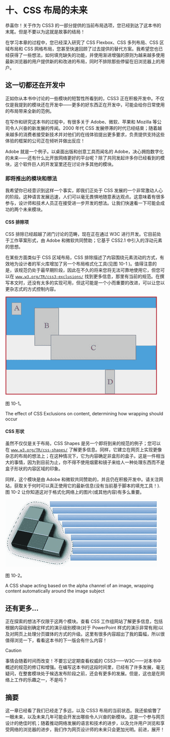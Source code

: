# 十、CSS 布局的未来

恭喜你！关于作为 CSS3 的一部分提供的当前布局选项，您已经到达了这本书的末尾。但是不要以为这就是故事的结局！

在学习本章的过程中，您已经深入研究了 CSS Flexbox、CSS 多列布局、CSS 区域布局和 CSS 网格布局，您甚至快速回顾了过去提供的替代方案。我希望您也已经获得了一些想法，如何填充缺失的功能，并使用渐进增强的原则为越来越多使用最新浏览器的用户提供新的和改进的布局，同时不排除那些停留在旧浏览器上的用户。

## 这一切都还在开发中

正如你从本书中讨论的一些模块的短暂性所看到的，CSS3 正在积极开发中。不仅仅是我提到的模块还在开发中——更多的好东西正在开发中，可能会给你日常使用的布局带来全新的范例。

在写作和研究这本书的过程中，有很多关于 Adobe、微软、苹果和 Mozilla 等公司令人兴奋的新发展的传闻。2000 年代 CSS 发展停滞的时代已经结束；随着越来越多的消费者接受新技术并对他们的在线体验提出更多要求，负责提供支持这些体验的框架的公司正在倾听并做出反应！

Adobe 就是一个例子。以桌面出版和创意工具而闻名的 Adobe，决心拥抱数字化的未来——还有什么比开放网络更好的平台呢？除了共同发起许多你已经看到的模块，这个软件巨人的开发室里还在讨论许多其他的模块。

### 即将推出的模块和想法

我希望你已经意识到这样一个事实，即我们正处于 CSS 发展的一个非常激动人心的阶段。这种语言发展迅速，人们可以毫无畏惧地随意表达观点。这意味着有很多参与，设计师和技术人员正在接受进一步开发的想法。让我们快速看一下可能会成功的两个未来模块。

#### CSS 排除项

CSS 排除已经超越了闭门讨论的范畴，现在正在通过 W3C 进行开发。它目前处于工作草案形式，由 Adobe 和微软共同赞助；它基于 CSS2.1 中引入的浮动元素的思想。

在某些方面类似于 CSS 区域布局，CSS 排除描述了内容围绕元素流动的方式，有效地为设计者的军火库增加了另一个布局格式化工具(见图 10-1 )。值得注意的是，该规范仍处于最早期阶段，因此在不久的将来您将无法可靠地使用它，但您可以在 [`www.w3.org/TR/css3-exclusions/`](http://www.w3.org/TR/css3-exclusions/) 找到更多信息，那里有当前的规范。在撰写本文时，还没有太多的实现可用，但这可能是一个小而重要的改进，可以让您以更杂志式的方式控制内容。

![A320135_1_En_10_Fig1_HTML.jpg](img/A320135_1_En_10_Fig1_HTML.jpg)

图 10-1。

The effect of CSS Exclusions on content, determining how wrapping should occur

#### CSS 形状

虽然不仅仅是关于布局，CSS Shapes 是另一个即将到来的规范的例子；您可以在 [`www.w3.org/TR/css-shapes/`](http://www.w3.org/TR/css-shapes/) 了解更多信息。同样，它建立在网页上实现更像杂志的布局的想法上；在这种情况下，它为内容确定非盒形的盒子。这是一件相当大的事情，因为到目前为止，你不得不使用烟雾和镜子来给人一种处理东西而不是盒子形状的内容区域的印象。

同样，这个模块是由 Adobe 和微软共同赞助的，并且仍在积极开发中。请关注网站，获取关于何时可以真正使用它的最新信息(没有当前基于脚本的填充工具！).图 10-2 让你知道这对于格式化网络上的图片(或其他内容)有多么重要。

![A320135_1_En_10_Fig2_HTML.jpg](img/A320135_1_En_10_Fig2_HTML.jpg)

图 10-2。

A CSS shape acting based on the alpha channel of an image, wrapping content automatically around the image subject

## 还有更多…

正在探索的想法不仅限于这两个模块。查看 CSS 工作组网站了解更多信息，包括根据内容级别确定样式的演示级别模块(对于 PowerPoint 样式的演示非常有用)以及对网页上处理分页媒体的方式的升级。这里有很多内容超出了我的篇幅，所以很值得浏览一下，看看这本书的下一版会有什么内容！

Caution

事情会随着时间而改变！不要忘记定期查看权威的 CSS3——W3C——对本书中概述的规范的修订和增强。在编写这本书的这段时间里，已经有了许多发展，毫无疑问，在整套模块处于候选发布阶段之前，还会有更多的发展。但是，这也是在网络上工作的乐趣之一，不是吗？

## 摘要

这一章已经看了我们已经走了多远，以及 CSS3 布局的当前状态。我还偷偷瞥了一眼未来，以及未来几年可能会开发出哪些令人兴奋的新模块。这是一个参与网页设计的绝佳时机；随着推动网络发展的语言和技术的进步，以及允许用户浏览和享受网络的浏览器的进步，我们作为网页设计师的未来只会更加光明。前进，展开！